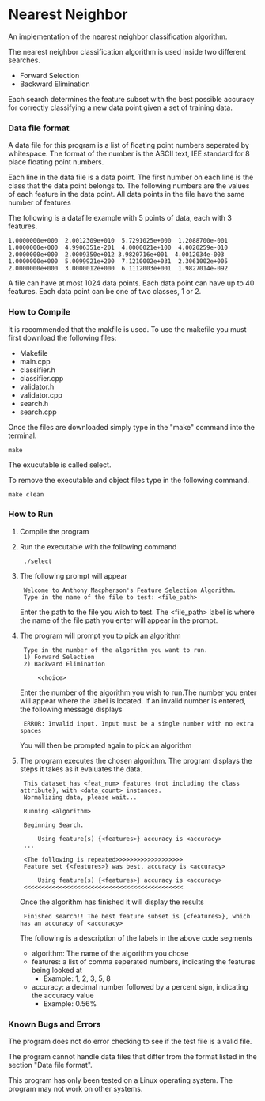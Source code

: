 # Nearest Neighbor
An implementation of the nearest neighbor classification algorithm.

The nearest neighbor classification algorithm is used inside two different searches.
- Forward Selection
- Backward Elimination

Each search determines the feature subset with the best possible accuracy for correctly classifying a new data point given a set of training data.

### Data file format
A data file for this program is a list of floating point numbers seperated by whitespace. The format of the number is the ASCII text, IEE standard for 8 place floating point numbers.

Each line in the data file is a data point. The first number on each line is the class that the data point belongs to. The following numbers are the values of each feature in the data point. All data points in the file have the same number of features

The following is a datafile example with 5 points of data, each with 3 features.

	1.0000000e+000  2.0012309e+010  5.7291025e+000  1.2088700e-001
	1.0000000e+000  4.9906351e-201  4.0000021e+100  4.0020259e-010 
	2.0000000e+000  2.0009350e+012 3.9820716e+001  4.0012034e-003 
	1.0000000e+000  5.0099921e+200  7.1210002e+031  2.3061002e+005
	2.0000000e+000  3.0000012e+000  6.1112003e+001  1.9827014e-092

A file can have at most 1024 data points. Each data point can have up to 40 features. Each data point can be one of two classes, 1 or 2.

### How to Compile
It is recommended that the makfile is used.
To use the makefile you must first download the following files:
- Makefile
- main.cpp
- classifier.h
- classifier.cpp
- validator.h
- validator.cpp
- search.h
- search.cpp

Once the files are downloaded simply type in the "make" command into the terminal.

	make

The exucutable is called select.

To remove the executable and object files type in the following command.

	make clean

### How to Run 
1) Compile the program
2) Run the executable with the following command

		./select
3) The following prompt will appear

		Welcome to Anthony Macpherson's Feature Selection Algorithm.
		Type in the name of the file to test: <file_path>

	Enter the path to the file you wish to test. The <file_path> label is where the name of the file path you enter will appear in the prompt.
4) The program will prompt you to pick an algorithm

		Type in the number of the algorithm you want to run.
		1) Forward Selection
		2) Backward Elimination

			<choice>

	Enter the number of the algorithm you wish to run.The number you enter will appear where the <choice> label is located. If an invalid number is entered, the following message displays

		ERROR: Invalid input. Input must be a single number with no extra spaces

	You will then be prompted again to pick an algorithm
5) The program executes the chosen algorithm. The program displays the steps it takes as it evaluates the data.

		This dataset has <feat_num> features (not including the class attribute), with <data_count> instances.
		Normalizing data, please wait...

		Running <algorithm>

		Beginning Search.

			Using feature(s) {<features>} accuracy is <accuracy>
		...

		<The following is repeated>>>>>>>>>>>>>>>>>>>
		Feature set {<features>} was best, accuracy is <accuracy>

			Using feature(s) {<features>} accuracy is <accuracy>
		<<<<<<<<<<<<<<<<<<<<<<<<<<<<<<<<<<<<<<<<<<<<<

	Once the algorithm has finished it will display the results

		Finished search!! The best feature subset is {<features>}, which has an accuracy of <accuracy> 

	The following is a description of the labels in the above code segments
	- algorithm: The name of the algorithm you chose
	- features: a list of comma seperated numbers, indicating the features being looked at
		- Example: 1, 2, 3, 5, 8
	- accuracy: a decimal number followed by a percent sign, indicating the accuracy value
		- Example: 0.56%

### Known Bugs and Errors
The program does not do error checking to see if the test file is a valid file. 

The program cannot handle data files that differ from the format listed in the section "Data file format".

This program has only been tested on a Linux operating system. The program may not work on other systems.
